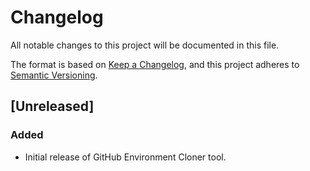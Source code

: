 # Changelog

All notable changes to this project will be documented in this file.

The format is based on [Keep a Changelog](https://keepachangelog.com/en/1.0.0/),
and this project adheres to [Semantic Versioning](https://semver.org/spec/v2.0.0.html).

## [Unreleased]

### Added

- Initial release of GitHub Environment Cloner tool.

<!--
## [1.0.0] - YYYY-MM-DD

### Added
- Feature X
- Feature Y

### Changed
- Update Z

### Fixed
- Bug A
-->

